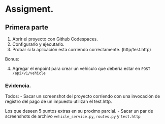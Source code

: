 # Assigment.

## Primera parte

1. Abrir el proyecto con Github Codespaces.
2. Configurarlo y ejecutarlo.
3. Probar si la aplicación esta corriendo correctamente. (http/test.http)

Bonus:

4. Agregar el enpoint para crear un vehiculo que debería estar en `POST /api/v1/vehicle`

### Evidencia.

Todos:
    - Sacar un screenshot del proyecto corriendo con una invocación de registro del pago de un impuesto utilizan el test.http.

Los que deseen 5 puntos extras en su proximo parcial.
    - Sacar un par  de screenshots de archivo `vehicle_service.py`, `routes.py` y `test.http`



